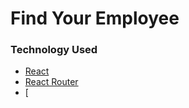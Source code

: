 # Find Your Employee


### Technology Used



- [React](https://reactjs.org/)
- [React Router](https://github.com/reactjs/react-router)
- [
